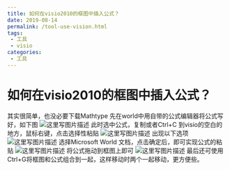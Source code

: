```yaml
---
title: 如何在visio2010的框图中插入公式？
date: 2019-08-14
permalink: /tool-use-vision.html
tags:
 - 工具
 - visio
categories:
 - 工具
---
```




# 如何在visio2010的框图中插入公式？ 



其实很简单，也没必要下载Mathtype 先在world中用自带的公式编辑器将公式写好，如下图
![这里写图片描述](https://imgconvert.csdnimg.cn/aHR0cDovL2ltZy5ibG9nLmNzZG4ubmV0LzIwMTcwODMxMTE0MzM3ODk0)
此时选中公式，复制或者Ctrl+C 到visio的空白的地方，鼠标右键，点击选择性粘贴
![这里写图片描述](https://imgconvert.csdnimg.cn/aHR0cDovL2ltZy5ibG9nLmNzZG4ubmV0LzIwMTcwODMxMTE0NTQ1MzA5)
出现以下选项
![这里写图片描述](https://imgconvert.csdnimg.cn/aHR0cDovL2ltZy5ibG9nLmNzZG4ubmV0LzIwMTcwODMxMTE0NjM5ODc4)
选择Microsoft World 文档，点击确定后，即可实现公式的粘贴
![这里写图片描述](https://imgconvert.csdnimg.cn/aHR0cDovL2ltZy5ibG9nLmNzZG4ubmV0LzIwMTcwODMxMTE0ODE2Mzc3)
将公式拖动到框图上即可
![这里写图片描述](https://imgconvert.csdnimg.cn/aHR0cDovL2ltZy5ibG9nLmNzZG4ubmV0LzIwMTcwODMxMTE1MDM4OTgx)
最后还可使用Ctrl+G将框图和公式组合到一起，这样移动时两个一起移动，更方便些。

